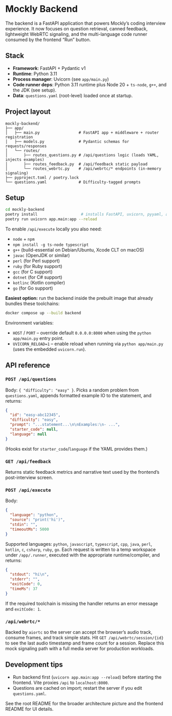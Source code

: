# Mockly Backend

The backend is a FastAPI application that powers Mockly’s coding interview experience. It now focuses on question retrieval, canned feedback, lightweight WebRTC signaling, and the multi-language code runner consumed by the frontend “Run” button.

## Stack
- **Framework**: FastAPI + Pydantic v1
- **Runtime**: Python 3.11
- **Process manager**: Uvicorn (see `app/main.py`)
- **Code runner deps**: Python 3.11 runtime plus Node 20 + `ts-node`, `g++`, and the JDK (see setup).
- **Data**: `questions.yaml` (root-level) loaded once at startup.

## Project layout
```
mockly-backend/
├── app/
│   ├── main.py                 # FastAPI app + middleware + router registration
│   ├── models.py               # Pydantic schemas for requests/responses
│   └── routes/
│       ├── routes_questions.py # /api/questions logic (loads YAML, injects examples)
│       ├── routes_feedback.py  # /api/feedback static payload
│       └── routes_webrtc.py    # /api/webrtc/* endpoints (in-memory signaling)
├── pyproject.toml / poetry.lock
└── questions.yaml              # Difficulty-tagged prompts
```

## Setup
```bash
cd mockly-backend
poetry install                   # installs FastAPI, uvicorn, pyyaml, aiortc
poetry run uvicorn app.main:app --reload
```

To enable `/api/execute` locally you also need:
- `node` + `npm`
- `npm install -g ts-node typescript`
- `g++` (build-essential on Debian/Ubuntu, Xcode CLT on macOS)
- `javac` (OpenJDK or similar)
- `perl` (for Perl support)
- `ruby` (for Ruby support)
- `gcc` (for C support)
- `dotnet` (for C# support)
- `kotlinc` (Kotlin compiler)
- `go` (for Go support)

**Easiest option:** run the backend inside the prebuilt image that already bundles these toolchains:
```bash
docker compose up --build backend
```

Environment variables:
- `HOST` / `PORT` – override default `0.0.0.0:8000` when using the `python app/main.py` entry point.
- `UVICORN_RELOAD=1` – enable reload when running via `python app/main.py` (uses the embedded `uvicorn.run`).

## API reference
### `POST /api/questions`
Body: `{ "difficulty": "easy" }`. Picks a random problem from `questions.yaml`, appends formatted example IO to the statement, and returns:
```json
{
  "id": "easy-abc12345",
  "difficulty": "easy",
  "prompt": "...statement...\n\nExamples:\n- ...",
  "starter_code": null,
  "language": null
}
```
(Hooks exist for `starter_code`/`language` if the YAML provides them.)

### `GET /api/feedback`
Returns static feedback metrics and narrative text used by the frontend’s post-interview screen.

### `POST /api/execute`
Body:
```json
{
  "language": "python",
  "source": "print('hi')",
  "stdin": "",
  "timeoutMs": 5000
}
```
Supported languages: `python`, `javascript`, `typescript`, `cpp`, `java`, `perl`, `kotlin`, `c`, `csharp`, `ruby`, `go`. Each request is written to a temp workspace under `/app/.runner`, executed with the appropriate runtime/compiler, and returns:
```json
{
  "stdout": "hi\n",
  "stderr": "",
  "exitCode": 0,
  "timeMs": 37
}
```
If the required toolchain is missing the handler returns an error message and `exitCode: 1`.

### `/api/webrtc/*`
Backed by `aiortc` so the server can accept the browser’s audio track, consume frames, and track simple stats. Hit `GET /api/webrtc/session/{id}` to see the last audio timestamp and frame count for a session. Replace this mock signaling path with a full media server for production workloads.

## Development tips
- Run backend first (`uvicorn app.main:app --reload`) before starting the frontend. Vite proxies `/api` to `localhost:8000`.
- Questions are cached on import; restart the server if you edit `questions.yaml`.

See the root README for the broader architecture picture and the frontend README for UI details.
